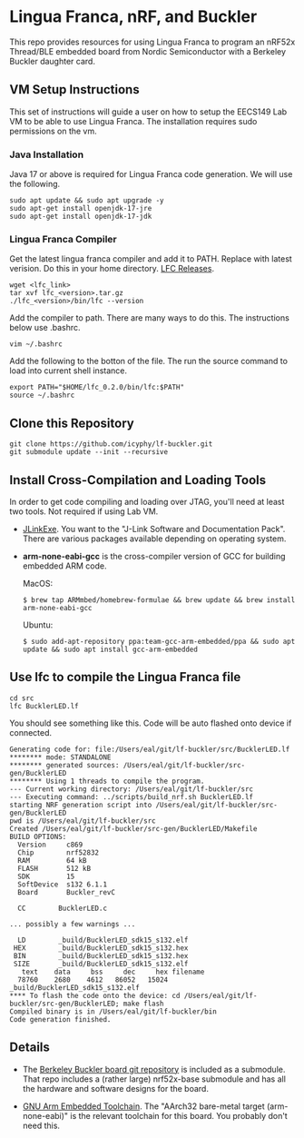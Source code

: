 # Lingua Franca, nRF, and Buckler

This repo provides resources for using Lingua Franca to program an nRF52x Thread/BLE embedded board from Nordic Semiconductor with a Berkeley Buckler daughter card.

## VM Setup Instructions
This set of instructions will guide a user on how to setup the EECS149 Lab VM to be able to use Lingua Franca. The installation requires sudo permissions on the vm.

### Java Installation
Java 17 or above is required for Lingua Franca code generation. We will use the following.

```
sudo apt update && sudo apt upgrade -y
sudo apt-get install openjdk-17-jre
sudo apt-get install openjdk-17-jdk
```

### Lingua Franca Compiler
Get the latest lingua franca compiler and add it to PATH. Replace with latest verision. Do this in your home directory. [LFC Releases](https://github.com/lf-lang/lingua-franca/releases).
```
wget <lfc_link>
tar xvf lfc_<version>.tar.gz
./lfc_<version>/bin/lfc --version
```
Add the compiler to path. There are many ways to do this. The instructions below use .bashrc.
```
vim ~/.bashrc
```
Add the following to the botton of the file. The run the source command to load into current shell instance.
```
export PATH="$HOME/lfc_0.2.0/bin/lfc:$PATH"
source ~/.bashrc
```

## Clone this Repository

```
git clone https://github.com/icyphy/lf-buckler.git
git submodule update --init --recursive
```

## Install Cross-Compilation and Loading Tools

In order to get code compiling and loading over JTAG, you'll need at least two tools. Not required if using Lab VM.

* [JLinkExe](https://www.segger.com/downloads/jlink). You want to the "J-Link Software and Documentation Pack". There are various packages available depending on operating system.

* **arm-none-eabi-gcc** is the cross-compiler version of GCC for building embedded ARM code.

  MacOS:
  ```
  $ brew tap ARMmbed/homebrew-formulae && brew update && brew install arm-none-eabi-gcc
  ```

  Ubuntu:
  ```
  $ sudo add-apt-repository ppa:team-gcc-arm-embedded/ppa && sudo apt update && sudo apt install gcc-arm-embedded
  ```

## Use lfc to compile the Lingua Franca file

```
cd src
lfc BucklerLED.lf 
```

You should see something like this. Code will be auto flashed onto device if connected.

```
Generating code for: file:/Users/eal/git/lf-buckler/src/BucklerLED.lf
******** mode: STANDALONE
******** generated sources: /Users/eal/git/lf-buckler/src-gen/BucklerLED
******** Using 1 threads to compile the program.
--- Current working directory: /Users/eal/git/lf-buckler/src
--- Executing command: ../scripts/build_nrf.sh BucklerLED.lf
starting NRF generation script into /Users/eal/git/lf-buckler/src-gen/BucklerLED
pwd is /Users/eal/git/lf-buckler/src
Created /Users/eal/git/lf-buckler/src-gen/BucklerLED/Makefile
BUILD OPTIONS:
  Version     c869
  Chip        nrf52832
  RAM         64 kB
  FLASH       512 kB
  SDK         15
  SoftDevice  s132 6.1.1
  Board       Buckler_revC
 
  CC        BucklerLED.c

... possibly a few warnings ...

  LD        _build/BucklerLED_sdk15_s132.elf
 HEX        _build/BucklerLED_sdk15_s132.hex
 BIN        _build/BucklerLED_sdk15_s132.hex
 SIZE       _build/BucklerLED_sdk15_s132.elf
   text	   data	    bss	    dec	    hex	filename
  78760	   2680	   4612	  86052	  15024	_build/BucklerLED_sdk15_s132.elf
**** To flash the code onto the device: cd /Users/eal/git/lf-buckler/src-gen/BucklerLED; make flash
Compiled binary is in /Users/eal/git/lf-buckler/bin
Code generation finished.
```

## Details

* The [Berkeley Buckler board git repository](https://github.com/lab11/buckler) is included as a submodule. That repo includes a (rather large) nrf52x-base submodule and has all the hardware and software designs for the board. 

* [GNU Arm Embedded Toolchain](https://developer.arm.com/tools-and-software/open-source-software/developer-tools/gnu-toolchain). The "AArch32 bare-metal target (arm-none-eabi)" is the relevant toolchain for this board. You probably don't need this.

